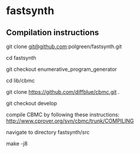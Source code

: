 # fastsynth

## Compilation instructions

git clone git@github.com:polgreen/fastsynth.git

cd fastsynth

git checkout enumerative_program_generator

cd lib/cbmc

git clone https://github.com/diffblue/cbmc.git .

git checkout develop

compile CBMC by following these instructions: http://www.cprover.org/svn/cbmc/trunk/COMPILING

navigate to directory fastsynth/src

make -j8
